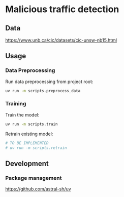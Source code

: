 # Malicious traffic detection

## Data

<https://www.unb.ca/cic/datasets/cic-unsw-nb15.html>

## Usage

### Data Preprocessing

Run data preprocessing from project root:

```sh
uv run -m scripts.preprocess_data
```

### Training

Train the model:

```sh
uv run -m scripts.train
```

Retrain existing model:

```sh
# TO BE IMPLEMENTED
# uv run -m scripts.retrain
```

## Development

### Package management

<https://github.com/astral-sh/uv>
